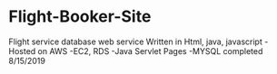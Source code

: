 # Flight-Booker-Site
Flight service database web service 
Written in Html, java, javascript
-Hosted on AWS
-EC2, RDS
-Java Servlet Pages
-MYSQL
completed 8/15/2019




